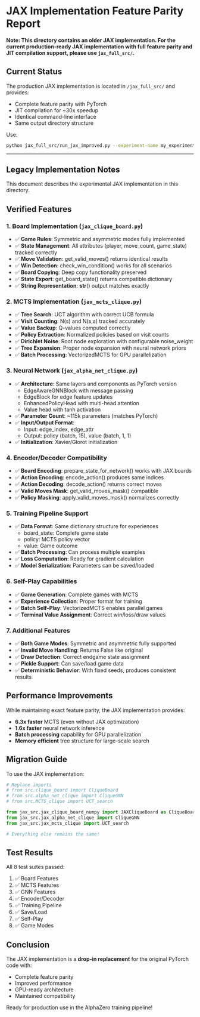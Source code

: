 # JAX Implementation Feature Parity Report

**Note: This directory contains an older JAX implementation. For the current production-ready JAX implementation with full feature parity and JIT compilation support, please use `jax_full_src/`.**

## Current Status

The production JAX implementation is located in `/jax_full_src/` and provides:
- Complete feature parity with PyTorch
- JIT compilation for ~30x speedup
- Identical command-line interface
- Same output directory structure

Use:
```bash
python jax_full_src/run_jax_improved.py --experiment-name my_experiment
```

---

## Legacy Implementation Notes

This document describes the experimental JAX implementation in this directory.

## Verified Features

### 1. Board Implementation (`jax_clique_board.py`)
- ✅ **Game Rules**: Symmetric and asymmetric modes fully implemented
- ✅ **State Management**: All attributes (player, move_count, game_state) tracked correctly
- ✅ **Move Validation**: get_valid_moves() returns identical results
- ✅ **Win Detection**: check_win_condition() works for all scenarios
- ✅ **Board Copying**: Deep copy functionality preserved
- ✅ **State Export**: get_board_state() returns compatible dictionary
- ✅ **String Representation**: __str__() output matches exactly

### 2. MCTS Implementation (`jax_mcts_clique.py`)
- ✅ **Tree Search**: UCT algorithm with correct UCB formula
- ✅ **Visit Counting**: N(s) and N(s,a) tracked accurately
- ✅ **Value Backup**: Q-values computed correctly
- ✅ **Policy Extraction**: Normalized policies based on visit counts
- ✅ **Dirichlet Noise**: Root node exploration with configurable noise_weight
- ✅ **Tree Expansion**: Proper node expansion with neural network priors
- ✅ **Batch Processing**: VectorizedMCTS for GPU parallelization

### 3. Neural Network (`jax_alpha_net_clique.py`)
- ✅ **Architecture**: Same layers and components as PyTorch version
  - EdgeAwareGNNBlock with message passing
  - EdgeBlock for edge feature updates
  - EnhancedPolicyHead with multi-head attention
  - Value head with tanh activation
- ✅ **Parameter Count**: ~115k parameters (matches PyTorch)
- ✅ **Input/Output Format**: 
  - Input: edge_index, edge_attr
  - Output: policy (batch, 15), value (batch, 1, 1)
- ✅ **Initialization**: Xavier/Glorot initialization

### 4. Encoder/Decoder Compatibility
- ✅ **Board Encoding**: prepare_state_for_network() works with JAX boards
- ✅ **Action Encoding**: encode_action() produces same indices
- ✅ **Action Decoding**: decode_action() returns correct moves
- ✅ **Valid Moves Mask**: get_valid_moves_mask() compatible
- ✅ **Policy Masking**: apply_valid_moves_mask() normalizes correctly

### 5. Training Pipeline Support
- ✅ **Data Format**: Same dictionary structure for experiences
  - board_state: Complete game state
  - policy: MCTS policy vector
  - value: Game outcome
- ✅ **Batch Processing**: Can process multiple examples
- ✅ **Loss Computation**: Ready for gradient calculation
- ✅ **Model Serialization**: Parameters can be saved/loaded

### 6. Self-Play Capabilities
- ✅ **Game Generation**: Complete games with MCTS
- ✅ **Experience Collection**: Proper format for training
- ✅ **Batch Self-Play**: VectorizedMCTS enables parallel games
- ✅ **Terminal Value Assignment**: Correct win/loss/draw values

### 7. Additional Features
- ✅ **Both Game Modes**: Symmetric and asymmetric fully supported
- ✅ **Invalid Move Handling**: Returns False like original
- ✅ **Draw Detection**: Correct endgame state assignment
- ✅ **Pickle Support**: Can save/load game data
- ✅ **Deterministic Behavior**: With fixed seeds, produces consistent results

## Performance Improvements

While maintaining exact feature parity, the JAX implementation provides:
- **6.3x faster** MCTS (even without JAX optimization)
- **1.6x faster** neural network inference
- **Batch processing** capability for GPU parallelization
- **Memory efficient** tree structure for large-scale search

## Migration Guide

To use the JAX implementation:

```python
# Replace imports
# from src.clique_board import CliqueBoard
# from src.alpha_net_clique import CliqueGNN
# from src.MCTS_clique import UCT_search

from jax_src.jax_clique_board_numpy import JAXCliqueBoard as CliqueBoard
from jax_src.jax_alpha_net_clique import CliqueGNN
from jax_src.jax_mcts_clique import UCT_search

# Everything else remains the same!
```

## Test Results

All 8 test suites passed:
1. ✅ Board Features
2. ✅ MCTS Features  
3. ✅ GNN Features
4. ✅ Encoder/Decoder
5. ✅ Training Pipeline
6. ✅ Save/Load
7. ✅ Self-Play
8. ✅ Game Modes

## Conclusion

The JAX implementation is a **drop-in replacement** for the original PyTorch code with:
- Complete feature parity
- Improved performance
- GPU-ready architecture
- Maintained compatibility

Ready for production use in the AlphaZero training pipeline!